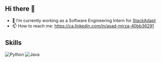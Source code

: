 ## Hi there 👋

- 🔭 I’m currently working as a Software Engineering Intern for [StackAdapt](https://stackadapt.com)
- 📫 How to reach me: https://ca.linkedin.com/in/asad-mirza-40bb36291

## Skills
![Python](https://img.shields.io/badge/python-3670A0?style=for-the-badge&logo=python&logoColor=ffdd54)
![Java](https://img.shields.io/badge/java-%23ED8B00.svg?style=for-the-badge&logo=openjdk&logoColor=white)
